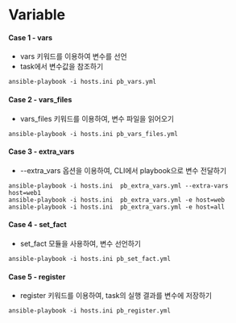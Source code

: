 # Variable

#### Case 1 - vars

- vars 키워드를 이용하여 변수를 선언
- task에서 변수값을 참조하기

```
ansible-playbook -i hosts.ini pb_vars.yml
```

#### Case 2 - vars_files

- vars_files 키워드를 이용하여, 변수 파일을 읽어오기

```
ansible-playbook -i hosts.ini pb_vars_files.yml
```

#### Case 3 - extra_vars

- --extra_vars 옵션을 이용하여, CLI에서 playbook으로 변수 전달하기

```
ansible-playbook -i hosts.ini  pb_extra_vars.yml --extra-vars host=web1
ansible-playbook -i hosts.ini  pb_extra_vars.yml -e host=web
ansible-playbook -i hosts.ini  pb_extra_vars.yml -e host=all
```

#### Case 4 - set_fact

- set_fact 모듈을 사용하여, 변수 선언하기

```
ansible-playbook -i hosts.ini pb_set_fact.yml
```

#### Case 5 - register

- register 키워드를 이용하여, task의 실행 결과를 변수에 저장하기

```
ansible-playbook -i hosts.ini pb_register.yml
```